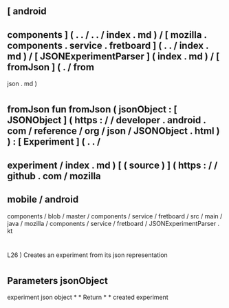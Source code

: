 [
android
-
components
]
(
.
.
/
.
.
/
index
.
md
)
/
[
mozilla
.
components
.
service
.
fretboard
]
(
.
.
/
index
.
md
)
/
[
JSONExperimentParser
]
(
index
.
md
)
/
[
fromJson
]
(
.
/
from
-
json
.
md
)
#
fromJson
fun
fromJson
(
jsonObject
:
[
JSONObject
]
(
https
:
/
/
developer
.
android
.
com
/
reference
/
org
/
json
/
JSONObject
.
html
)
)
:
[
Experiment
]
(
.
.
/
-
experiment
/
index
.
md
)
[
(
source
)
]
(
https
:
/
/
github
.
com
/
mozilla
-
mobile
/
android
-
components
/
blob
/
master
/
components
/
service
/
fretboard
/
src
/
main
/
java
/
mozilla
/
components
/
service
/
fretboard
/
JSONExperimentParser
.
kt
#
L26
)
Creates
an
experiment
from
its
json
representation
#
#
#
Parameters
jsonObject
-
experiment
json
object
*
*
Return
*
*
created
experiment
